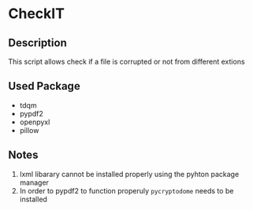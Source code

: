 # CheckIT

## Description

This script allows check if a file is corrupted or not from different extions

## Used Package

- tdqm
- pypdf2
- openpyxl
- pillow


## Notes

1. lxml libarary cannot be installed properly using the pyhton package manager
2. In order to pypdf2 to function properuly `pycryptodome` needs to be installed
